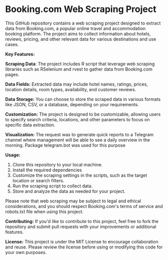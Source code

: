 # Booking.com Web Scraping Project

This GitHub repository contains a web scraping project designed to extract data from Booking.com, a popular online travel and accommodation booking platform. The project aims to collect information about hotels, reviews, pricing, and other relevant data for various destinations and use cases.

**Key Features:**

**Scraping Data**: The project includes R script that leverage web scraping libraries such as RSelenium and rvest to gather data from Booking.com pages.

**Data Fields:** Extracted data may include hotel names, ratings, prices, location details, room types, availability, and customer reviews.

**Data Storage:** You can choose to store the scraped data in various formats like JSON, CSV, or a database, depending on your requirements.

**Customization:** The project is designed to be customizable, allowing users to specify search criteria, locations, and other parameters to focus on specific data extraction.

**Visualization:** The request was to generate quick reports to a Telegram channel where management will be able to see a daily overview in the morning. Package telegram.bot was used for this purpose

**Usage:**
1. Clone this repository to your local machine.
2. Install the required dependencies
3. Customize the scraping settings in the scripts, such as the target location or search filters.
4. Run the scraping script to collect data.
5. Store and analyze the data as needed for your project.

Please note that web scraping may be subject to legal and ethical considerations, and you should respect Booking.com's terms of service and robots.txt file when using this project.

**Contributing:**
If you'd like to contribute to this project, feel free to fork the repository and submit pull requests with your improvements or additional features.

**License:**
This project is under the MIT License to encourage collaboration and reuse. Please review the license before using or modifying this code for your own purposes.
